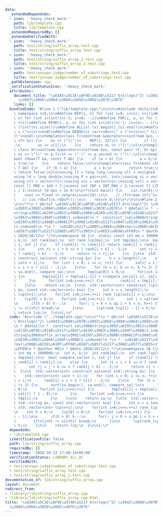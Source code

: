 ```yaml
---
data:
  _extendedDependsOn:
  - icon: ':heavy_check_mark:'
    path: lib/template.cpp
    title: lib/template.cpp
  _extendedRequiredBy: []
  _extendedVerifiedWith:
  - icon: ':heavy_check_mark:'
    path: test/string/suffix_array.test.cpp
    title: test/string/suffix_array.test.cpp
  - icon: ':heavy_check_mark:'
    path: test/string/suffix_array_2.test.cpp
    title: test/string/suffix_array_2.test.cpp
  - icon: ':heavy_check_mark:'
    path: test/yosupo-judge/number_of_substrings.test.cpp
    title: test/yosupo-judge/number_of_substrings.test.cpp
  _pathExtension: cpp
  _verificationStatusIcon: ':heavy_check_mark:'
  attributes:
    document_title: "\u63A5\u5C3E\u8F9E\u914D\u5217 O(n(logn)^2) \u3042\u308A\u307B\
      \u3093\u306E\u3084\u3064\u305D\u306E\u307E\u307E"
    links: []
  bundledCode: "#line 1 \"lib/template.cpp\"\n\n\n\n#include <bits/stdc++.h>\n\nusing\
    \ namespace std;\n\n#define REP(i, n) for (int i=0; i<(n); ++i)\n#define RREP(i,\
    \ n) for (int i=(int)(n)-1; i>=0; --i)\n#define FOR(i, a, n) for (int i=(a); i<(n);\
    \ ++i)\n#define RFOR(i, a, n) for (int i=(int)(n)-1; i>=(a); --i)\n\n#define SZ(x)\
    \ ((int)(x).size())\n#define ALL(x) (x).begin(),(x).end()\n\n#define DUMP(x) cerr<<#x<<\"\
    \ = \"<<(x)<<endl\n#define DEBUG(x) cerr<<#x<<\" = \"<<(x)<<\" (L\"<<__LINE__<<\"\
    )\"<<endl;\n\ntemplate<class T>\nostream &operator<<(ostream &os, const vector\
    \ <T> &v) {\n    os << \"[\";\n    REP(i, SZ(v)) {\n        if (i) os << \", \"\
    ;\n        os << v[i];\n    }\n    return os << \"]\";\n}\n\ntemplate<class T,\
    \ class U>\nostream &operator<<(ostream &os, const pair <T, U> &p) {\n    return\
    \ os << \"(\" << p.first << \" \" << p.second << \")\";\n}\n\ntemplate<class T>\n\
    bool chmax(T &a, const T &b) {\n    if (a < b) {\n        a = b;\n        return\
    \ true;\n    }\n    return false;\n}\n\ntemplate<class T>\nbool chmin(T &a, const\
    \ T &b) {\n    if (b < a) {\n        a = b;\n        return true;\n    }\n   \
    \ return false;\n}\n\nusing ll = long long;\nusing ull = unsigned long long;\n\
    using ld = long double;\nusing P = pair<int, int>;\nusing vi = vector<int>;\n\
    using vll = vector<ll>;\nusing vvi = vector<vi>;\nusing vvll = vector<vll>;\n\n\
    const ll MOD = 1e9 + 7;\nconst int INF = INT_MAX / 2;\nconst ll LINF = LLONG_MAX\
    \ / 2;\nconst ld eps = 1e-9;\n\n/*\nint main() {\n    cin.tie(0);\n    ios::sync_with_stdio(false);\n\
    \    cout << fixed << setprecision(10);\n\n    // ifstream in(\"in.txt\");\n \
    \   // cin.rdbuf(in.rdbuf());\n\n    return 0;\n}\n*/\n\n\n#line 2 \"lib/string/suffix_array.cpp\"\
    \n\n/**\n * @brief \u63A5\u5C3E\u8F9E\u914D\u5217 O(n(logn)^2) \u3042\u308A\u307B\
    \u3093\u306E\u3084\u3064\u305D\u306E\u307E\u307E\n * @detail\n *  construct_sa\u306B\
    string\u3092\u6295\u3052\u308B\u3068\u63A5\u5C3E\u8F9E\u914D\u5217\u304C\u5E30\
    \u3063\u3066\u304F\u308B(1-indexed)\n *  construct_lcp\u306Bstring\u3068suffix_array\u3092\
    \u6295\u3052\u308B\u3068LCP\u306E\u914D\u5217\u304C\u5E30\u3063\u3066\u304F\u308B\
    (1-indexed)\n *\n *  \u914D\u5217\u30B5\u30A4\u30BA(ma)\u306B\u6CE8\u610F\uFF08\
    \u6587\u5B57\u5217\u306E\u9577\u3055+1\u4EE5\u4E0A\uFF09\n * @author Md\n * @date\
    \ 2020/10/12\n */\n\nnamespace SA {\n  static const int ma = 1000000;\n  int n,\
    \ k;\n  int rank[ma];\n  int rank_lcp[ma];\n  int tmp[ma];\n\n  bool compare_sa(int\
    \ i, int j) {\n    if (rank[i] != rank[j]) return rank[i] < rank[j];\n    else\
    \ {\n      int ri = i + k <= n ? rank[i + k] : -1;\n      int rj = j + k <= n\
    \ ? rank[j + k] : -1;\n      return ri < rj;\n    }\n  }\n\n  std::vector<int>\
    \ construct_sa(const std::string &s) {\n    n = s.length();\n    std::vector<int>\
    \ sa(n + 1);\n    for (int i = 0; i <= n; ++i) {\n      sa[i] = i;\n      rank[i]\
    \ = i < n ? s[i] : -1;\n    }\n\n    for (k = 1; k <= n; k *= 2) {\n      sort(sa.begin(),\
    \ sa.end(), compare_sa);\n\n      tmp[sa[0]] = 0;\n      for(int i=1;i<=n;++i)\
    \ {\n        tmp[sa[i]] = tmp[sa[i-1]] + (compare_sa(sa[i-1], sa[i]) ? 1 : 0);\n\
    \      }\n      for(int i=0;i<=n;++i) {\n        rank[i] = tmp[i];\n      }\n\
    \    }\n\n    return sa;\n  }\n\n  std::vector<int> construct_lcp(const std::string\
    \ &s, const std::vector<int> &sa) {\n    int n = s.length();\n    std::vector<int>\
    \ lcp(n+1);\n\n    for(int i=0;i<=n;++i) rank_lcp[sa[i]] = i;\n\n    int h = 0;\n\
    \    lcp[0] = 0;\n    for(int i=0;i<n;++i) {\n      int j = sa[rank_lcp[i] - 1];\n\
    \n      if(h > 0) h--;\n      for(; j + h < n && i + h < n; h++) {\n        if(s[j+h]\
    \ != s[i+h]) break;\n      }\n\n      lcp[rank_lcp[i] - 1] = h;\n    }\n\n   \
    \ return lcp;\n  }\n\n};\n"
  code: "#include \"../template.cpp\"\n\n/**\n * @brief \u63A5\u5C3E\u8F9E\u914D\u5217\
    \ O(n(logn)^2) \u3042\u308A\u307B\u3093\u306E\u3084\u3064\u305D\u306E\u307E\u307E\
    \n * @detail\n *  construct_sa\u306Bstring\u3092\u6295\u3052\u308B\u3068\u63A5\
    \u5C3E\u8F9E\u914D\u5217\u304C\u5E30\u3063\u3066\u304F\u308B(1-indexed)\n *  construct_lcp\u306B\
    string\u3068suffix_array\u3092\u6295\u3052\u308B\u3068LCP\u306E\u914D\u5217\u304C\
    \u5E30\u3063\u3066\u304F\u308B(1-indexed)\n *\n *  \u914D\u5217\u30B5\u30A4\u30BA\
    (ma)\u306B\u6CE8\u610F\uFF08\u6587\u5B57\u5217\u306E\u9577\u3055+1\u4EE5\u4E0A\
    \uFF09\n * @author Md\n * @date 2020/10/12\n */\n\nnamespace SA {\n  static const\
    \ int ma = 1000000;\n  int n, k;\n  int rank[ma];\n  int rank_lcp[ma];\n  int\
    \ tmp[ma];\n\n  bool compare_sa(int i, int j) {\n    if (rank[i] != rank[j]) return\
    \ rank[i] < rank[j];\n    else {\n      int ri = i + k <= n ? rank[i + k] : -1;\n\
    \      int rj = j + k <= n ? rank[j + k] : -1;\n      return ri < rj;\n    }\n\
    \  }\n\n  std::vector<int> construct_sa(const std::string &s) {\n    n = s.length();\n\
    \    std::vector<int> sa(n + 1);\n    for (int i = 0; i <= n; ++i) {\n      sa[i]\
    \ = i;\n      rank[i] = i < n ? s[i] : -1;\n    }\n\n    for (k = 1; k <= n; k\
    \ *= 2) {\n      sort(sa.begin(), sa.end(), compare_sa);\n\n      tmp[sa[0]] =\
    \ 0;\n      for(int i=1;i<=n;++i) {\n        tmp[sa[i]] = tmp[sa[i-1]] + (compare_sa(sa[i-1],\
    \ sa[i]) ? 1 : 0);\n      }\n      for(int i=0;i<=n;++i) {\n        rank[i] =\
    \ tmp[i];\n      }\n    }\n\n    return sa;\n  }\n\n  std::vector<int> construct_lcp(const\
    \ std::string &s, const std::vector<int> &sa) {\n    int n = s.length();\n   \
    \ std::vector<int> lcp(n+1);\n\n    for(int i=0;i<=n;++i) rank_lcp[sa[i]] = i;\n\
    \n    int h = 0;\n    lcp[0] = 0;\n    for(int i=0;i<n;++i) {\n      int j = sa[rank_lcp[i]\
    \ - 1];\n\n      if(h > 0) h--;\n      for(; j + h < n && i + h < n; h++) {\n\
    \        if(s[j+h] != s[i+h]) break;\n      }\n\n      lcp[rank_lcp[i] - 1] =\
    \ h;\n    }\n\n    return lcp;\n  }\n\n};\n"
  dependsOn:
  - lib/template.cpp
  isVerificationFile: false
  path: lib/string/suffix_array.cpp
  requiredBy: []
  timestamp: '2020-10-13 17:48:14+09:00'
  verificationStatus: LIBRARY_ALL_AC
  verifiedWith:
  - test/yosupo-judge/number_of_substrings.test.cpp
  - test/string/suffix_array.test.cpp
  - test/string/suffix_array_2.test.cpp
documentation_of: lib/string/suffix_array.cpp
layout: document
redirect_from:
- /library/lib/string/suffix_array.cpp
- /library/lib/string/suffix_array.cpp.html
title: "\u63A5\u5C3E\u8F9E\u914D\u5217 O(n(logn)^2) \u3042\u308A\u307B\u3093\u306E\
  \u3084\u3064\u305D\u306E\u307E\u307E"
---
```

